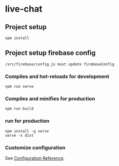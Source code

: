 # live-chat

## Project setup
```
npm install
```

## Project setup firebase config
```
/src/firebase/config.js must update firebaseConfig
```

### Compiles and hot-reloads for development
```
npm run serve
```

### Compiles and minifies for production
```
npm run build
```

### run for production
```
npm install -g serve
serve -s dist
```
### Customize configuration
See [Configuration Reference](https://cli.vuejs.org/config/).

